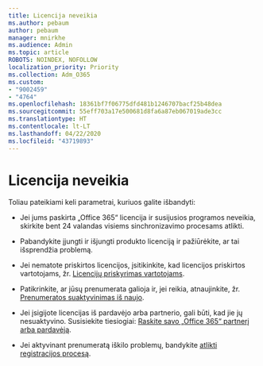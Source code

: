 ```yaml
---
title: Licencija neveikia
ms.author: pebaum
author: pebaum
manager: mnirkhe
ms.audience: Admin
ms.topic: article
ROBOTS: NOINDEX, NOFOLLOW
localization_priority: Priority
ms.collection: Adm_O365
ms.custom:
- "9002459"
- "4764"
ms.openlocfilehash: 18361bf7f06775dfd481b1246707bacf25b48dea
ms.sourcegitcommit: 55eff703a17e500681d8fa6a87eb067019ade3cc
ms.translationtype: HT
ms.contentlocale: lt-LT
ms.lasthandoff: 04/22/2020
ms.locfileid: "43719893"
---
```

# <a name="license-not-working"></a>Licencija neveikia

Toliau pateikiami keli parametrai, kuriuos galite išbandyti:

- Jei jums paskirta „Office 365“ licencija ir susijusios programos neveikia, skirkite bent 24 valandas visiems sinchronizavimo procesams atlikti. 

- Pabandykite įjungti ir išjungti produkto licenciją ir pažiūrėkite, ar tai išsprendžia problemą. 

- Jei nematote priskirtos licencijos, įsitikinkite, kad licencijos priskirtos vartotojams, žr. [Licencijų priskyrimas vartotojams](https://docs.microsoft.com/microsoft-365/admin/manage/assign-licenses-to-users?view=o365-worldwide).

- Patikrinkite, ar jūsų prenumerata galioja ir, jei reikia, atnaujinkite, žr. [Prenumeratos suaktyvinimas iš naujo](https://docs.microsoft.com/alchemyinsights/reactivate-your-subscription). 

- Jei įsigijote licencijas iš pardavėjo arba partnerio, gali būti, kad jie jų nesuaktyvino. Susisiekite tiesiogiai: [Raskite savo „Office 365“ partnerį arba pardavėją](https://docs.microsoft.com//microsoft-365/admin/manage/find-your-partner-or-reseller).

- Jei aktyvinant prenumeratą iškilo problemų, bandykite [atlikti registracijos procesą](https://go.microsoft.com/fwlink/?linkid=2126800).
